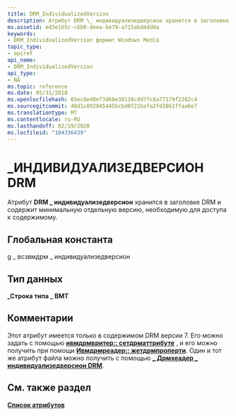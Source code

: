 ```yaml
---
title: DRM_IndividualizedVersion
description: Атрибут DRM \_ индивидуализедверсион хранится в заголовке DRM и содержит минимальную отдельную версию, необходимую для доступа к содержимому.
ms.assetid: ed3e165c-c6b0-4eea-be79-a715abd4dd0a
keywords:
- DRM_IndividualizedVersion формат Windows Media
topic_type:
- apiref
api_name:
- DRM_IndividualizedVersion
api_type:
- NA
ms.topic: reference
ms.date: 05/31/2018
ms.openlocfilehash: 03ecde48ef3d68e30116cdd7fc8a77179f2282c4
ms.sourcegitcommit: 48d1c892045445bcbd0f22bafa2fd3861ffaa6e7
ms.translationtype: MT
ms.contentlocale: ru-RU
ms.lasthandoff: 02/19/2020
ms.locfileid: "104336439"
---
```

# <a name="drm_individualizedversion"></a>\_ИНДИВИДУАЛИЗЕДВЕРСИОН DRM

Атрибут **DRM \_ индивидуализедверсион** хранится в заголовке DRM и содержит минимальную отдельную версию, необходимую для доступа к содержимому.

## <a name="global-constant"></a>Глобальная константа

g \_ всзвмдрм \_ индивидуализедверсион

## <a name="data-type"></a>Тип данных

**\_Строка типа \_ ВМТ**

## <a name="remarks"></a>Комментарии

Этот атрибут имеется только в содержимом DRM версии 7. Его можно задать с помощью [**ивмдрмвритер:: сетдрматтрибуте**](/previous-versions/windows/desktop/api/Wmsdkidl/nf-wmsdkidl-iwmdrmwriter-setdrmattribute) , и его можно получить при помощи [**Ивмдрмреадер:: жетдрмпроперти**](/previous-versions/windows/desktop/api/Wmsdkidl/nf-wmsdkidl-iwmdrmreader-getdrmproperty). Один и тот же атрибут файла можно получить с помощью [**\_ Дрмхеадер \_ индивидуализедверсион DRM**](drm-drmheader-individualizedversion.md).

## <a name="see-also"></a>См. также раздел

<dl> <dt>

[**Список атрибутов**](attribute-list.md)
</dt> </dl>

 

 





